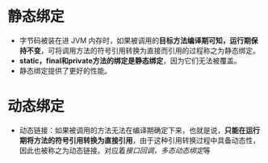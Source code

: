 # 静态绑定
- 字节码被装在进 JVM 内存时，如果被调用的**目标方法编译期可知，运行期保持不变**，可将调用方法的符号引用转换为直接而引用的过程称之为静态绑定。
- **static，final和private方法的绑定是静态绑定**，因为它们无法被覆盖。
- 静态绑定提供了更好的性能。


# 动态绑定
-   动态链接：如果被调用的方法无法在编译期确定下来，也就是说，**只能在运行期将方法的符号引用转换为直接引用**，由于这种引用转换过程中具备动态性，因此也被称之为动态链接。对应着*接口回调，多态动态绑定*等